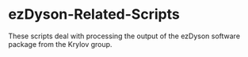 # ezDyson-Related-Scripts

These scripts deal with processing the output of the ezDyson software package from the Krylov group. 
